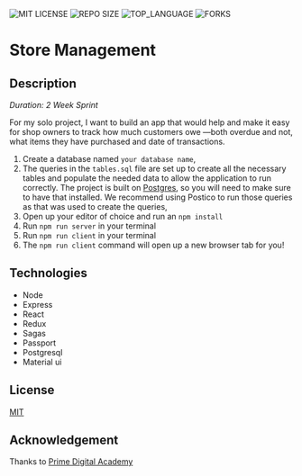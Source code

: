 ![MIT LICENSE](https://img.shields.io/github/license/scottbromander/the_marketplace.svg?style=flat-square)
![REPO SIZE](https://img.shields.io/github/repo-size/scottbromander/the_marketplace.svg?style=flat-square)
![TOP_LANGUAGE](https://img.shields.io/github/languages/top/scottbromander/the_marketplace.svg?style=flat-square)
![FORKS](https://img.shields.io/github/forks/scottbromander/the_marketplace.svg?style=social)

# Store Management 

## Description

_Duration: 2 Week Sprint_

For my solo project, I want to build an app that would help and make it easy for shop owners to track how much customers owe —both overdue and not, what items they have purchased and date of transactions.

1. Create a database named `your database name`,
2. The queries in the `tables.sql` file are set up to create all the necessary tables and populate the needed data to allow the application to run correctly. The project is built on [Postgres](https://www.postgresql.org/download/), so you will need to make sure to have that installed. We recommend using Postico to run those queries as that was used to create the queries, 
3. Open up your editor of choice and run an `npm install`
4. Run `npm run server` in your terminal
5. Run `npm run client` in your terminal
6. The `npm run client` command will open up a new browser tab for you!

## Technologies
- Node
- Express
- React
- Redux
- Sagas
- Passport
- Postgresql
- Material ui 

## License
[MIT](https://choosealicense.com/licenses/mit/)


## Acknowledgement
Thanks to [Prime Digital Academy](www.primeacademy.io)